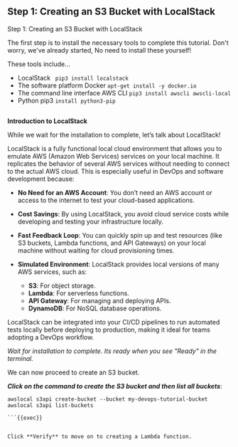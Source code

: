 ## Step 1: Creating an S3 Bucket with LocalStack

Step 1: Creating an S3 Bucket with LocalStack

The first step is to install the necessary tools to complete this tutorial.
Don't worry, we've already started, No need to install these yourself!

These tools include…

- LocalStack
  ` pip3 install localstack`
- The software platform Docker
  `apt-get install -y docker.io`
- The command line interface AWS CLI
  `pip3 install awscli awscli-local`
- Python pip3
  `install python3-pip`

##

**Introduction to LocalStack**

While we wait for the installation to complete, let’s talk about LocalStack!

LocalStack is a fully functional local cloud environment that allows you to emulate AWS (Amazon Web Services) services on your local machine. It replicates the behavior of several AWS services without needing to connect to the actual AWS cloud. This is especially useful in DevOps and software development because:

- **No Need for an AWS Account**: You don’t need an AWS account or access to the internet to test your cloud-based applications.
- **Cost Savings**: By using LocalStack, you avoid cloud service costs while developing and testing your infrastructure locally.
- **Fast Feedback Loop**: You can quickly spin up and test resources (like S3 buckets, Lambda functions, and API Gateways) on your local machine without waiting for cloud provisioning times.
- **Simulated Environment**: LocalStack provides local versions of many AWS services, such as:

  - **S3**: For object storage.
  - **Lambda**: For serverless functions.
  - **API Gateway**: For managing and deploying APIs.
  - **DynamoDB**: For NoSQL database operations.

LocalStack can be integrated into your CI/CD pipelines to run automated tests locally before deploying to production, making it ideal for teams adopting a DevOps workflow.

*Wait for installation to complete. Its ready when you see "Ready" in the terminal.*

We can now proceed to create an S3 bucket. 

***Click on the command to create the S3 bucket and then list all buckets***:
```
awslocal s3api create-bucket --bucket my-devops-tutorial-bucket
awslocal s3api list-buckets

```{{exec}}


Click **Verify** to move on to creating a Lambda function.
